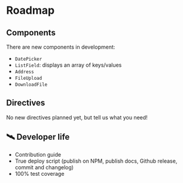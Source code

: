 # Roadmap

## Components

There are new components in development:

- `DatePicker`
- `ListField`: displays an array of keys/values
- `Address`
- `FileUpload`
- `DownloadFile`

## Directives

No new directives planned yet, but tell us what you need!

## 🛰️ Developer life

- Contribution guide
- True deploy script (publish on NPM, publish docs, Github release, commit and changelog)
- 100% test coverage
